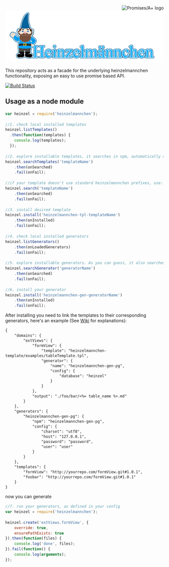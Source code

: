 <a href="http://promises-aplus.github.com/promises-spec">
    <img src="http://promises-aplus.github.com/promises-spec/assets/logo-small.png"
         align="right" valign="top" alt="Promises/A+ logo" />
</a>

![logo](https://raw.githubusercontent.com/heinzelmannchen/heinzelmannchen/master/Heinzelmannchen.png)

This repository acts as a facade for the underlying heinzelmannchen functionality, exposing an easy to use promise based API.

[![Build Status](https://travis-ci.org/heinzelmannchen/heinzelmannchen.png?branch=master)](https://travis-ci.org/heinzelmannchen/heinzelmannchen)

Usage as a node module
----------------------
```javascript
var heinzel = require('heinzelmannchen');

//1. check local installed templates
heinzel.listTemplates()
  .then(function(templates) {
    console.log(templates);
  });

//2. explore installable templates, it searches in npm, automatically adding the corresponding prefix 'heinzelmannchen-tpl-'
heinzel.searchTemplates('templateName')
    .then(onSearched)
    .fail(onFail);

//if your template doesn't use standard heinzelmannchen prefixes, use:
heinzel.search('templateName')
    .then(onSearched)
    .fail(onFail);

//3. install desired template
heinzel.install('heinzelmannchen-tpl-templateName')
    .then(onInstalled)
    .fail(onFail);

//4. check local installed generators
heinzel.listGenerators()
    .then(onLoadedGenerators)
    .fail(onFail);

//5. explore installable generators. As you can guess, it also searches in npm with following prefix: 'heinzelmannchen-gen-'
heinzel.searchGenerator('generatorName')
    .then(onSearched)
    .fail(onFail);

//6. install your generator
heinzel.install('heinzelmannchen-gen-generatorName')
    .then(onInstalled)
    .fail(onFail);
```

After installing you need to link the templates to their corresponding generators, here's an example (See [Wiki](https://github.com/heinzelmannchen/BA-Stuff/wiki/Konfiguration---Heinzel) for explanations):
```
{
    "domains": {
        "extViews": {
            "formView": {
                "template": "heinzelmannchen-template/examples/tableTemplate.tpl",
                "generator": {
                    "name": "heinzelmannchen-gen-pg",
                    "config": {
                        "database": "heinzel"
                    }
                }
            },
            "output": "./foo/bar/<%= table_name %>.md"
        }
    },
    "generators": {
        "heinzelmannchen-gen-pg": {
            "npm": "heinzelmannchen-gen-pg",
            "config": {
                "charset": "utf8",
                "host": "127.0.0.1",
                "password": "password",
                "user": "user"
            }
        }
    },
    "templates": {
        "formView": "http://yourrepo.com/formView.git#1.0.1",
        "foobar": "http://yourrepo.com/formView.git#1.0.1"
    }
}
```

now you can generate

```javascript
//7. run your generators, as defined in your config
var heinzel = require('heinzelmannchen');

heinzel.create('extViews.formView', {
    override: true,
    ensurePathExists: true
}).then(function(files) {
    console.log('done', files);
}).fail(function() {
    console.log(arguments);
});

```
